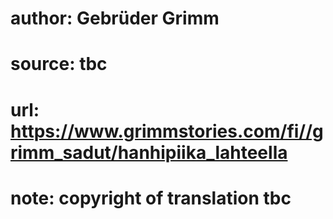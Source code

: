 # author: Gebrüder Grimm
# source: tbc
# url: https://www.grimmstories.com/fi//grimm_sadut/hanhipiika_lahteella
# note: copyright of translation tbc


